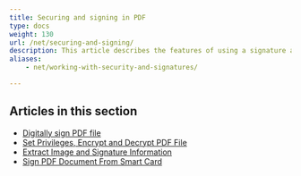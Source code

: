 ```yaml
---
title: Securing and signing in PDF
type: docs
weight: 130
url: /net/securing-and-signing/
description: This article describes the features of using a signature and securing your PDF document. 
aliases:
    - net/working-with-security-and-signatures/

---
```


## Articles in this section

- [Digitally sign PDF file](/pdf/net/digitally-sign-pdf-file/)
- [Set Privileges, Encrypt and Decrypt PDF File](/pdf/net/set-privileges-encrypt-and-decrypt-pdf-file/)
- [Extract Image and Signature Information](/pdf/net/extract-image-and-signature-information/)
- [Sign PDF Document From Smart Card](/pdf/net/sign-pdf-document-from-smart-card/)
